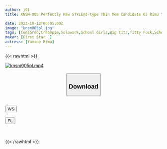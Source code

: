 ```yaml
---
author: j91
title: KNSM-005 Perfectly Raw STYLE@J-type Thin Mom Candidate 05 Rimu Yumino Rimu, An H-cup Big-breasted Slut Who Loves Spicy Food And Has Sex And Creampies With Her Uncle

date: 2023-10-12T00:05:00Z
image: "knsm005pl.jpg"
tags: [Censored,Creampie,Solowork,School Girls,Big Tits,Titty Fuck,School Uniform	]
maker: [First Star  ]
actress: [Yumino Rimu]
---
```



{{< rawhtml >}}

<div class="video" data-videoid="s2ookhm0b81f">
    <a href="javascript:;">
        <img src="https://my.j91.asia/posts/knsm005pl/knsm005pl.jpg" width="WIDTH" height="HEIGHT" alt="knsm005pl.mp4" loading="lazy">
    </a>
</div>

<script type="text/javascript" src="https://j91.asia/asset/on-demand-ws.js"></script>

<br>
  <link rel="stylesheet" href="https://j91.asia/asset/bs5.css">
  
  <center>
  <button class="btn btn-primary" type="button" data-bs-toggle="collapse" data-bs-target=".multi-collapse" aria-expanded="false" aria-controls="multiCollapseExample1 multiCollapseExample2"><h2>Download</h2></button></center>
</p>
<div class="row">
  <div class="col">
    <div class="collapse multi-collapse" id="multiCollapseExample1">
      <div class="card card-body">
	      	      <br>
<div class="buttons">  
<a href="https://wolfstream.tv/s2ookhm0b81f"><button class="btn-hover color-3"><i class="fa fa-download"></i> WS</button></a></div>
    </div>
  </div>
</div>
  <div class="col">
    <div class="collapse multi-collapse" id="multiCollapseExample2">
      <div class="card card-body">
	      <br>
<div class="buttons">
    <a href="https://filelions.online/f/rwx0rbss61b3"><button class="btn-hover color-9"><i class="fa fa-download"></i> FL</button></a></div>
<br><br>
      </div>
    </div>
  </div>
</div>

{{< /rawhtml >}}